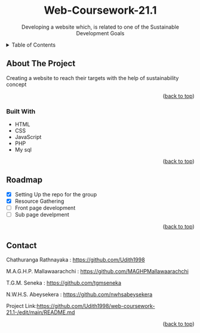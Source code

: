 <div id="top"></div>
<h1 align="center">Web-Coursework-21.1</h1>
<p align="center"> Developing a website which, is related to one of the Sustainable Development Goals </p>
<details>
  <summary>Table of Contents</summary>
  <ol>
    <li>
      <a href="#about-the-project">About The Project</a>
      <ul>
        <li><a href="#built-with">Built With</a></li>
      </ul>
    <li><a href="#roadmap">Roadmap</a></li>
    <li><a href="#contact">Contact</a></li>
    <li><a href="#acknowledgments">Acknowledgments</a></li>
  </ol>
</details>


## About The Project
Creating a website to reach their targets with the help of sustainability concept

<p align="right">(<a href="#top">back to top</a>)</p>

### Built With
* HTML
* CSS
* JavaScript
* PHP
* My sql

<p align="right">(<a href="#top">back to top</a>)</p>

## Roadmap
- [x] Setting Up the repo for the group
- [x] Resource Gathering
- [ ] Front page development
- [ ] Sub page develpment

<p align="right">(<a href="#top">back to top</a>)</p>

## Contact
Chathuranga Rathnayaka : https://github.com/Udith1998

M.A.G.H.P. Mallawaarachchi : https://github.com/MAGHPMallawaarachchi

T.G.M. Seneka : https://github.com/tgmseneka

N.W.H.S. Abeysekera : https://github.com/nwhsabeysekera

Project Link:https://github.com/Udith1998/web-coursework-21.1-/edit/main/README.md 
<p align="right">(<a href="#top">back to top</a>)</p>



  
  
    
